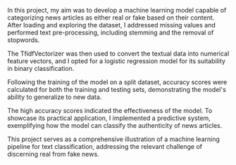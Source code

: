 In this project, my aim was to develop a machine learning model capable of categorizing news articles as either real or fake based on their content. After loading and exploring the dataset, I addressed missing values and performed text pre-processing, including stemming and the removal of stopwords. 

The TfidfVectorizer was then used to convert the textual data into numerical feature vectors, and I opted for a logistic regression model for its suitability in binary classification. 

Following the training of the model on a split dataset, accuracy scores were calculated for both the training and testing sets, demonstrating the model's ability to generalize to new data. 

The high accuracy scores indicated the effectiveness of the model. To showcase its practical application, I implemented a predictive system, exemplifying how the model can classify the authenticity of news articles. 

This project serves as a comprehensive illustration of a machine learning pipeline for text classification, addressing the relevant challenge of discerning real from fake news. 

